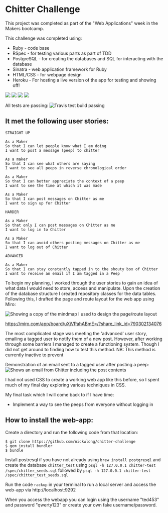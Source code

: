 Chitter Challenge
=================

This project was completed as part of the "Web Applications" week in the Makers bootcamp.

This challenge was completed using:
* Ruby - code base
* RSpec - for testing various parts as part of TDD
* PostgreSQL - for creating the databases and SQL for interacting with the database
* Sinatra - web application framework for Ruby
* HTML/CSS - for webpage design
* Heroku - For hosting a live version of the app for testing and showing off!

<img src="https://img.shields.io/badge/Ruby-CC342D?style=for-the-badge&logo=ruby&logoColor=white"> <img src="https://img.shields.io/badge/PostgreSQL-316192?style=for-the-badge&logo=postgresql&logoColor=white"> <img src="https://img.shields.io/badge/Heroku-430098?style=for-the-badge&logo=heroku&logoColor=white"> <img src="https://img.shields.io/badge/HTML5-E34F26?style=for-the-badge&logo=html5&logoColor=white">

All tests are passing: ![Travis test build passing](https://app.travis-ci.com/nickwlong/chitter-challenge.svg?branch=testbranch)

It met the following user stories:
-------

```
STRAIGHT UP

As a Maker
So that I can let people know what I am doing  
I want to post a message (peep) to chitter

As a maker
So that I can see what others are saying  
I want to see all peeps in reverse chronological order

As a Maker
So that I can better appreciate the context of a peep
I want to see the time at which it was made

As a Maker
So that I can post messages on Chitter as me
I want to sign up for Chitter

HARDER

As a Maker
So that only I can post messages on Chitter as me
I want to log in to Chitter

As a Maker
So that I can avoid others posting messages on Chitter as me
I want to log out of Chitter

ADVANCED

As a Maker
So that I can stay constantly tapped in to the shouty box of Chitter
I want to receive an email if I am tagged in a Peep
```

To begin my planning, I worked through the user stories to gain an idea of what data I would need to store, access and manipulate. Upon the creation of the database structure I created repository classes for the data tables. Following this, I drafted the page and route layout for the web app using Miro:

![Showing a copy of the mindmap I used to design the page/route layout](https://i.imgur.com/hvihIX3.png)

https://miro.com/app/board/uXjVPahABmE=/?share_link_id=790302134076

The most complicated stage was meeting the 'advanced' user story, emailing a tagged user to notify them of a new post. However, after working through some barriers I managed to create a functioning system. Though I did not get around to finding how to test this method. NB: This method is currently inactive to prevent 

Demonstration of an email sent to a tagged user after posting a peep:
![Shows an email from Chitter including the post contents](https://i.imgur.com/jfPPY85.png)

I had not used CSS to create a working web app like this before, so I spent much of my final day exploring various techniques in CSS. 

My final task which I will come back to if I have time:
* Implement a way to see the peeps from everyone without logging in


## How to install the web-app:

Create a directory and run the following code from that location:

```
$ git clone https://github.com/nickwlong/chitter-challenge
$ gem install bundler
$ bundle
```
Install postresql if you have not already using `brew install postgresql` and create the database `chitter_test` using `psql -h 127.0.0.1 chitter-test /spec/chitter_seeds.sql` followed by `psql -h 127.0.0.1 chitter-test /spec/chitter_test_seeds.sql`

Run the code ```rackup``` in your terminal to run a local server and access the web-app via http://localhost:9292

When you access the webapp you can login using the username "ted453" and password "qwerty123" or create your own fake username/password. 
